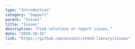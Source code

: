 ```yaml
---
type: "Introduction"
category: "Support"
parent: "Issues"
title: "Issues"
description: "Find solutions or report issues."
date: "2019-10-15"
link: "https://github.com/minimit/xtend-library/issues"
---
```

